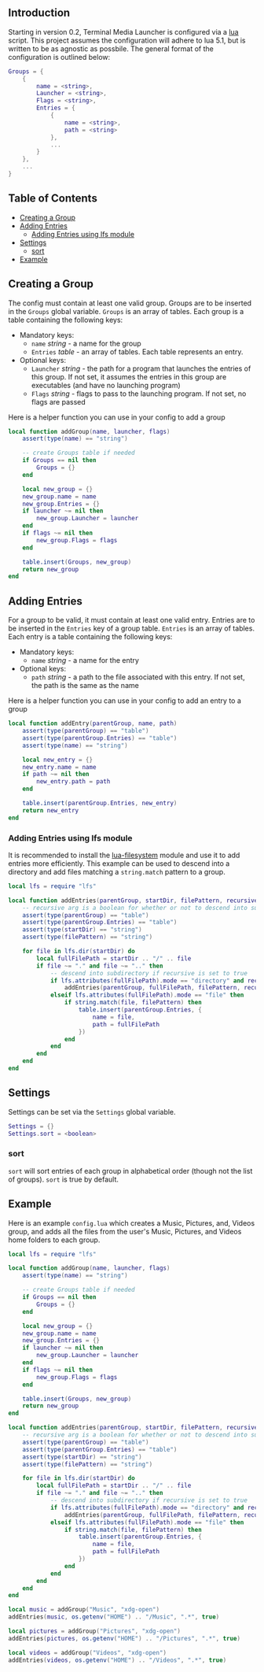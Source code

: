 ## Introduction

Starting in version 0.2, Terminal Media Launcher is configured via a [lua](https://www.lua.org/) script. This project assumes the configuration will adhere to lua 5.1, but is written to be as agnostic as possbile. The general format of the configuration is outlined below:

```lua
Groups = {
    {
        name = <string>,
        Launcher = <string>,
        Flags = <string>,
        Entries = {
            {
                name = <string>,
                path = <string>
            },
            ...
        }
    },
    ...
}
```

<!--
**`config.lua`** specifies settings for Terminal Media Launcher, including preferences, groups, entries, and file locations. Each line of `config` is read by terminal-media-launcher unless the line is empty or the line begins with a '#'. terminal-media-launcher can automatically generate a configuration file if no such file is found. An automatically  generated  configuration file will create groups for Music, Pictures, and Videos, and add entries to each group from the respective directory in the user's home directory. It is highly recommended that the user edit the configuration file manually.
-->

## Table of Contents

- [Creating a Group](#CreatingAGroup)
- [Adding Entries](#AddingEntries)
    - [Adding Entries using lfs module](#AddingEntriesLfs)
- [Settings](#settings)
	- [sort](#sort)
- [Example](#example)

## Creating a Group <a name="CreatingAGroup"></a>

The config must contain at least one valid group. Groups are to be inserted in the `Groups` global variable. `Groups` is an array of tables. Each group is a table containing the following keys:

- Mandatory keys:
    - `name` *string* - a name for the group
    - `Entries` *table* - an array of tables. Each table represents an entry.
- Optional keys:
    - `Launcher` *string* - the path for a program that launches the entries of this group. If not set, it assumes the entries in this group are executables (and have no launching program)
    - `Flags` *string* - flags to pass to the launching program. If not set, no flags are passed

Here is a helper function you can use in your config to add a group

```lua
local function addGroup(name, launcher, flags)
	assert(type(name) == "string")

    -- create Groups table if needed
    if Groups == nil then
        Groups = {}
    end

    local new_group = {}
    new_group.name = name
	new_group.Entries = {}
    if launcher ~= nil then
        new_group.Launcher = launcher
    end
    if flags ~= nil then
        new_group.Flags = flags
    end

    table.insert(Groups, new_group)
    return new_group
end
```

## Adding Entries <a name=AddingEntries></a>

For a group to be valid, it must contain at least one valid entry. Entries are to be inserted in the `Entries` key of a group table. `Entries` is an array of tables. Each entry is a table containing the following keys:

- Mandatory keys:
    - `name` *string* - a name for the entry
- Optional keys:
    - `path` *string* - a path to the file associated with this entry. If not set, the path is the same as the name

Here is a helper function you can use in your config to add an entry to a group

```lua
local function addEntry(parentGroup, name, path)
	assert(type(parentGroup) == "table")
	assert(type(parentGroup.Entries) == "table")
	assert(type(name) == "string")

	local new_entry = {}
	new_entry.name = name
	if path ~= nil then
		new_entry.path = path
	end

	table.insert(parentGroup.Entries, new_entry)
	return new_entry
end
```

### Adding Entries using lfs module <a name=AddingEntriesLfs></a>

It is recommended to install the [lua-filesystem](https://github.com/lunarmodules/luafilesystem) module and use it to add entries more efficiently. This example can be used to descend into a directory and add files matching a `string.match` pattern to a group.

```lua
local lfs = require "lfs"

local function addEntries(parentGroup, startDir, filePattern, recursive)
	-- recursive arg is a boolean for whether or not to descend into subdirectories (false by default)
	assert(type(parentGroup) == "table")
	assert(type(parentGroup.Entries) == "table")
	assert(type(startDir) == "string")
	assert(type(filePattern) == "string")

	for file in lfs.dir(startDir) do
		local fullFilePath = startDir .. "/" .. file
		if file ~= "." and file ~= ".." then
			-- descend into subdirectory if recursive is set to true
			if lfs.attributes(fullFilePath).mode == "directory" and recursive == true then
				addEntries(parentGroup, fullFilePath, filePattern, recursive)
			elseif lfs.attributes(fullFilePath).mode == "file" then
				if string.match(file, filePattern) then
					table.insert(parentGroup.Entries, {
						name = file,
						path = fullFilePath
					})
				end
			end
		end
	end
end
```

## Settings

Settings can be set via the `Settings` global variable.

```lua
Settings = {}
Settings.sort = <boolean>
```

<!--
### autoAlias

- **autoAlias** *on/off*

`autoAlias` will attempt to automatically give entries more human-readable names by:

1. Removing any characters inside parenthesis (including parenthesis)
2. Replacing '-' and '\_' with a space character
3. Replacing cases of multiple spaces in a row with only one space
4. Removing file extensions (if the file has an extension) 

`autoAlias` is turned off by default.

### foldCase

- **foldCase** *on/off*

Entering any non-traversal input in terminal-media-launcher can be used to jump to a group or entry. For instance, hitting 'f' on the keyboard will jump the cursor to the next group or entry that starts with an 'f'. *foldCase* determines whether or not this functionality is **case insensitive (on)** or **case sensitive (off)**. *foldCase* is turned on by default.
-->

### sort

`sort` will sort entries of each group in alphabetical order (though not the list of groups). `sort` is true by default.

## Example

Here is an example `config.lua` which creates a Music, Pictures, and, Videos group, and adds all the files from the user's Music, Pictures, and Videos home folders to each group.

```lua
local lfs = require "lfs"

local function addGroup(name, launcher, flags)
	assert(type(name) == "string")

    -- create Groups table if needed
    if Groups == nil then
        Groups = {}
    end

    local new_group = {}
    new_group.name = name
	new_group.Entries = {}
    if launcher ~= nil then
        new_group.Launcher = launcher
    end
    if flags ~= nil then
        new_group.Flags = flags
    end

    table.insert(Groups, new_group)
    return new_group
end

local function addEntries(parentGroup, startDir, filePattern, recursive)
	-- recursive arg is a boolean for whether or not to descend into subdirectories (false by default)
	assert(type(parentGroup) == "table")
	assert(type(parentGroup.Entries) == "table")
	assert(type(startDir) == "string")
	assert(type(filePattern) == "string")

	for file in lfs.dir(startDir) do
		local fullFilePath = startDir .. "/" .. file
		if file ~= "." and file ~= ".." then
			-- descend into subdirectory if recursive is set to true
			if lfs.attributes(fullFilePath).mode == "directory" and recursive == true then
				addEntries(parentGroup, fullFilePath, filePattern, recursive)
			elseif lfs.attributes(fullFilePath).mode == "file" then
				if string.match(file, filePattern) then
					table.insert(parentGroup.Entries, {
						name = file,
						path = fullFilePath
					})
				end
			end
		end
	end
end

local music = addGroup("Music", "xdg-open")
addEntries(music, os.getenv("HOME") .. "/Music", ".*", true)

local pictures = addGroup("Pictures", "xdg-open")
addEntries(pictures, os.getenv("HOME") .. "/Pictures", ".*", true)

local videos = addGroup("Videos", "xdg-open")
addEntries(videos, os.getenv("HOME") .. "/Videos", ".*", true)
```
